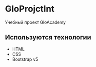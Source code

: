 # GloProjctInt
 Учебный проект GloAcademy


## Используются технологии 
- HTML
- CSS
- Bootstrap v5
